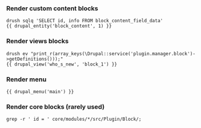 ### Render custom content blocks
```
drush sqlq 'SELECT id, info FROM block_content_field_data'
{{ drupal_entity('block_content', 1) }}
```

### Render views blocks
```
drush ev "print_r(array_keys(\Drupal::service('plugin.manager.block')->getDefinitions()));"
{{ drupal_view('who_s_new', 'block_1') }}
```

### Render menu
```
{{ drupal_menu('main') }}
```

### Render core blocks (rarely used)
```
grep -r ' id = ' core/modules/*/src/Plugin/Block/; 
```
